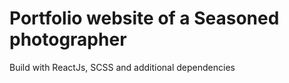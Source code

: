 # Portfolio website of a Seasoned photographer 
Build with ReactJs, SCSS and additional dependencies
